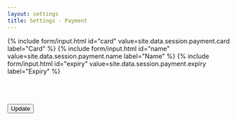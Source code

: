 ```yaml
---
layout: settings
title: Settings - Payment
---
```


<div class="mdl-card__supporting-text">
<form>

{% include form/input.html id="card" value=site.data.session.payment.card label="Card" %}
{% include form/input.html id="name" value=site.data.session.payment.name label="Name" %}
{% include form/input.html id="expiry" value=site.data.session.payment.expiry label="Expiry" %}

<br>
<br>
<br>

<!-- Accent-colored raised button with ripple -->
<button class="mdl-button mdl-js-button mdl-button--raised mdl-js-ripple-effect mdl-button--accent" type="submit">
    Update
</button>

</form>
</div>
